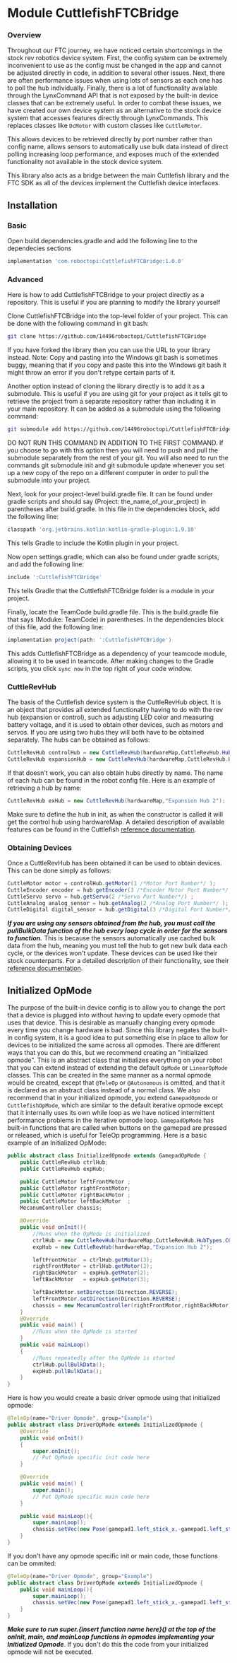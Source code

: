 # Module CuttlefishFTCBridge

### Overview
Throughout our FTC journey, we have noticed certain shortcomings in the stock rev robotics device system. First, the config system can be extremely inconvenient to use as the config must be changed in the app and cannot be adjusted directly in code, in addition to several other issues. Next, there are often performance issues when using lots of sensors as each one has to poll the hub individually. Finally, there is a lot of functionality available through the LynxCommand API that is not exposed by the built-in device classes that can be extremely useful.
In order to combat these issues, we have created our own device system as an alternative to the stock device system that accesses features directly through LynxCommands.
This replaces classes like `DcMotor` with custom classes like `CuttleMotor`.

This allows devices to be retrieved directly by port number rather than config name, allows sensors to automatically use bulk data instead of direct polling increasing loop performance, and exposes much of the extended functionality not available in the stock device system.

This library also acts as a bridge between the main Cuttlefish library and the FTC SDK as all of the devices implement the Cuttlefish device interfaces.

## Installation

### Basic
Open build.dependencies.gradle and add the following line to the dependecies sections
```groovy
implementation 'com.roboctopi:CuttlefishFTCBridge:1.0.0'
```
### Advanced
Here is how to add CuttlefishFTCBridge to your project directly as a repository. This is useful if you are planning to modify the library yourself

Clone CuttlefishFTCBridge into the top-level folder of your project. This can be done with the following command in git bash:
```bash
git clone https://github.com/14496roboctopi/CuttlefishFTCBridge
```
If you have forked the library then you can use the URL to your library instead. Note: Copy and pasting into the Windows git bash is sometimes buggy, meaning that if you copy and paste this into the Windows git bash it might throw an error if you don't retype certain parts of it.

Another option instead of cloning the library directly is to add it as a submodule. This is useful if you are using git for your project as it tells git to retrieve the project from a separate repository rather than including it in your main repository. It can be added as a submodule using the following command:
```bash
git submodule add https://github.com/14496roboctopi/CuttlefishFTCBridge
```
DO NOT RUN THIS COMMAND IN ADDITION TO THE FIRST COMMAND. 
If you choose to go with this option then you will need to push and pull the submodule separately from the rest of your git. You will also need to run the commands git submodule init and git submodule update whenever you set up a new copy of the repo on a different computer in order to pull the submodule into your project.

Next, look for your project-level build.gradle file. It can be found under gradle scripts and should say (Project: the_name_of_your_project) in parentheses after build.gradle. In this file in the dependencies block, add the following line:
```groovy
classpath 'org.jetbrains.kotlin:kotlin-gradle-plugin:1.9.10'
```
This tells Gradle to include the Kotlin plugin in your project.

Now open settings.gradle, which can also be found under gradle scripts, and add the following line:
```groovy
include ':CuttlefishFTCBridge'
```
This tells Gradle that the CuttlefishFTCBridge folder is a module in your project.

Finally, locate the TeamCode build.gradle file. This is the build.gradle file that says (Moduke: TeamCode) in parentheses. In the dependencies block of this file, add the following line:
```groovy
implementation project(path: ':CuttlefishFTCBridge')
```
This adds CuttlefishFTCBridge as a dependency of your teamcode module, allowing it to be used in teamcode.
After making changes to the Gradle scripts, you click `sync now` in the top right of your code window.


### CuttleRevHub
The basis of the Cuttlefish device system is the CuttleRevHub object. It is an object that provides all extended functionality having to do with the rev hub (expansion or control), such as adjusting LED color and measuring battery voltage, and it is used to obtain other devices, such as motors and servos. If you are using two hubs they will both have to be obtained separately. The hubs can be obtained as follows:
```java
CuttleRevHub controlHub = new CuttleRevHub(hardwareMap,CuttleRevHub.HubTypes.CONTROL_HUB);
CuttleRevHub expansionHub = new CuttleRevHub(hardwareMap,CuttleRevHub.HubTypes.EXPANSION_HUB);
```
If that doesn't work, you can also obtain hubs directly by name. The name of each hub can be found in the robot config file. Here is an example of retrieving a hub by name:
```java
CuttleRevHub exHub = new CuttleRevHub(hardwareMap,"Expansion Hub 2");
```
Make sure to define the hub in init, as when the constructor is called it will get the control hub using hardwareMap.
A detailed description of available features can be found in the Cuttlefish <a href="/CuttlefishFTCBridge/com.roboctopi.cuttlefishftcbridge.devices/-cuttle-rev-hub/index.html">reference documentation</a>. 

### Obtaining Devices
Once a CuttleRevHub has been obtained it can be used to obtain devices. This can be done simply as follows:
```java
CuttleMotor motor = controlHub.getMotor(1 /*Motor Port Number*/ );
CuttleEncoder encoder = hub.getEncoder(3 /*Encoder Motor Port Number*/, 512 /*Counter Per Revolution*/ );
CuttleServo servo = hub.getServo(2 /*Servo Port Number*/) ;
CuttleAnalog analog_sensor = hub.getAnalog(2 /*Analog Port Number*/ );
CuttleDigital digital_sensor = hub.getDigital(3 /*Digital Port Number*/ );
```
***If you are using any sensors obtained from the hub, you must call the pullBulkData function of the hub every loop cycle in order for the sensors to function.*** This is because the sensors automatically use cached bulk data from the hub, meaning you must tell the hub to get new bulk data each cycle, or the devices won't update.
These devices can be used like their stock counterparts. For a detailed description of their functionality, see their <a href="/CuttlefishFTCBridge/com.roboctopi.cuttlefishftcbridge.devices/index.html">reference documentation</a>.

<h2 id = "initialized-opmode">Initialized OpMode</h2>

The purpose of the built-in device config is to allow you to change the port that a device is plugged into without having to update every opmode that uses that device. This is desirable as manually changing every opmode every time you change hardware is bad. Since this library negates the built-in config system, it is a good idea to put something else in place to allow for devices to be initialized the same across all opmodes. There are different ways that you can do this, but we recommend creating an "initialized opmode". This is an abstract class that initializes everything on your robot that you can extend instead of extending the default `OpMode` or `LinearOpMode` classes. This can be created in the same manner as a normal opmode would be created, except that `@TeleOp` or `@Autonomous` is omitted, and that it is declared as an abstract class instead of a normal class. We also recommend that in your initialized opmode, you extend `GamepadOpmode` or `CuttlefishOpMode`, which are similar to the default iterative opmode except that it internally uses its own while loop as we have noticed intermittent performance problems in the iterative opmode loop. `GamepadOpMode` has built-in functions that are called when buttons on the gamepad are pressed or released, which is useful for TeleOp programming. Here is a basic example of an Initialized OpMode:
```java
public abstract class InitializedOpmode extends GamepadOpMode {
    public CuttleRevHub ctrlHub;
    public CuttleRevHub expHub;

    public CuttleMotor leftFrontMotor ;
    public CuttleMotor rightFrontMotor;
    public CuttleMotor rightBackMotor ;
    public CuttleMotor leftBackMotor  ;
    MecanumController chassis;

    @Override
    public void onInit(){
        //Runs when the OpMode is initialized
        ctrlHub = new CuttleRevHub(hardwareMap,CuttleRevHub.HubTypes.CONTROL_HUB);
        expHub = new CuttleRevHub(hardwareMap,"Expansion Hub 2");

        leftFrontMotor  = ctrlHub.getMotor(3);
        rightFrontMotor = ctrlHub.getMotor(2);
        rightBackMotor  = expHub.getMotor(2);
        leftBackMotor   = expHub.getMotor(3);

        leftBackMotor.setDirection(Direction.REVERSE);
        leftFrontMotor.setDirection(Direction.REVERSE);
        chassis = new MecanumController(rightFrontMotor,rightBackMotor,leftFrontMotor,leftBackMotor);
    }
    @Override
    public void main() {
        //Runs when the OpMode is started
    }
    public void mainLoop()
    {
        //Runs repeatedly after the OpMode is started
        ctrlHub.pullBulkData();
        expHub.pullBulkData();
    }
}
```
Here is how you would create a basic driver opmode using that initialized opmode:
```java
@TeleOp(name="Driver Opmode", group="Example")
public abstract class DriverOpMode extends InitializedOpmode {
    @Override
    public void onInit()
    {
        super.onInit();
        // Put OpMode specific init code here
    }

    @Override
    public void main() {
        super.main();
        // Put OpMode specific main code here
    }

    public void mainLoop(){
        super.mainLoop();
        chassis.setVec(new Pose(gamepad1.left_stick_x,-gamepad1.left_stick_y,-gamepad1.right_stick_x));
    }
}
```
If you don't have any opmode specific init or main code, those functions can be ommited:
```java
@TeleOp(name="Driver Opmode", group="Example")
public abstract class DriverOpMode extends InitializedOpmode {
    public void mainLoop(){
        super.mainLoop();
        chassis.setVec(new Pose(gamepad1.left_stick_x,-gamepad1.left_stick_y,-gamepad1.right_stick_x));
    }
}
```

***Make sure to run super.{insert function name here}() at the top of the onInit, main, and mainLoop functions in opmodes implementing your Initialized Opmode***. If you don't do this the code from your initialized opmode will not be executed.

